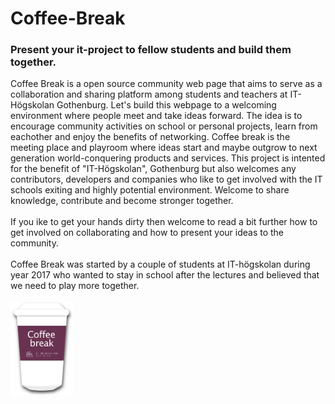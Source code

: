 # Coffee-Break
<h3>Present your it-project to fellow students and build them together.</h3>
Coffee Break is a open source community web page that aims to serve as a collaboration and sharing platform among students and teachers at IT-Högskolan Gothenburg. Let's build this webpage to a welcoming environment where people meet and take ideas forward. The idea is to encourage community activities on school or personal projects, learn from eachother and enjoy the benefits of networking. Coffee break is the meeting place and playroom where ideas start and maybe outgrow to next generation world-conquering products and services. This project is intented for the benefit of "IT-Högskolan", Gothenburg but also welcomes any contributors, developers and companies who like to get involved with the IT schools exiting and highly potential environment. Welcome to share knowledge, contribute and become stronger together.
<br>
<br>
If you ike to get your hands dirty then welcome to read a bit further how to get involved on collaborating and how to present your ideas to the community.
<br>
<br>
Coffee Break was started by a couple of students at IT-högskolan during year 2017 who wanted to stay in school after the lectures and believed that we need to play more together.

<br>
<br>
<img id="logo" alt="coffee mug" src="media/cofee_break_logo.png" width="20%">
